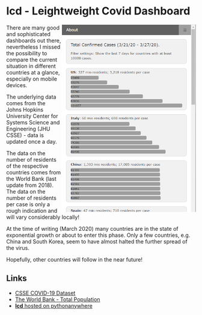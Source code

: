 # **lcd** - Leightweight Covid Dashboard
<img align="right" src="images/lcd_sh01.png?raw=true">
There are many good and sophisticated dashboards out there, nevertheless I missed the possibility to compare the current situation in different countries at a glance, especially on mobile devices.

The underlying data comes from the Johns Hopkins University Center for Systems Science and Engineering (JHU CSSE) - data is updated once a day.

The data on the number of residents of the respective countries comes from the World Bank (last update from 2018). The data on the number of residents per case is only a rough indication and will vary considerably locally!

At the time of writing (March 2020) many countries are in the state of exponential growth or about to enter this phase.
Only a few countries, e.g. China and South Korea, seem to have almost halted the further spread of the virus.

Hopefully, other countries will follow in the near future!




## Links
+ [CSSE COVID-19 Dataset](https://github.com/CSSEGISandData/COVID-19/tree/master/csse_covid_19_data)
+ [The World Bank - Total Population](https://data.worldbank.org/indicator/SP.POP.TOTL)
+ [**lcd** hosted on pythonanywhere](https://dodo67.pythonanywhere.com/confirmed) 
